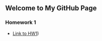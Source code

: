 ## Welcome to My GitHub Page

### Homework 1

* [Link to HW1](https://github.com/BU-IE-360/spring24-idilceylan/blob/main/files/ie360_HW1.html))

